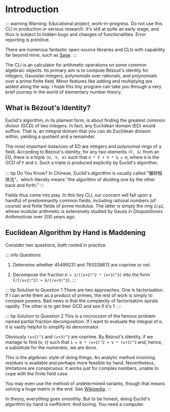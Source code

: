 # Introduction

::: warning Warning: Educational project, work-in-progress.
Do not use this CLI in production or serious research. It's still at quite an early stage, and thus is subject to hidden bugs and changes of functionalities. Error reporting is primitive. 

There are numerous fantastic open-source libraries and CLIs with capability far beyond mine, such as [Sage](https://www.sagemath.org/).
:::

The CLI is an calculator for arithmetic operations on some common algebraic objects. Its primary aim is to compute Bézout's identity for integers, Gaussian integers, polynomials over rationals, and polynomials over a prime finite field. Minor features like adding and multiplying are added along the way. I hope this tiny program can take you through a very brief journey in the world of elementary number theory. 

## What is Bézout's Identity?
Euclid's algorithm, in its plainest form, is about finding the greatest common divisor (GCD) of two integers. In fact, any Euclidean domain (ED) would suffice. That is, an integral domain that you can do Euclidean division within, yielding a quotient and a remainder. 

The most important instances of ED are integers and polynomial rings of a field. According to Bézout's identity, for any two elements `(F, G)` from an ED, there is a triple `(U, V, H)` such that `U * F + V * G = H`, where `H` is the GCD of `F` and `G`. Such a triple is produced explicitly by Euclid's algorithm. 

::: tip Do You Know?
In Chinese, Euclid's algorithm is usually called "辗转相除法"，which literally means "the algorithm of dividing one by the other back and forth."
:::

Fields thus come into play. In this tiny CLI, our concern will fall upon a handful of predominantly common fields, including rational numbers (of course) and finite fields of prime modulus. The latter is simply the ring `Z/pZ`, whose modular arithmetic is extensively studied by Gauss in *Disquisitiones Arithmeticae* over 200 years ago.

## Euclidean Algorithm by Hand is Maddening

Consider two questions, both rooted in practice.

::: info Questions
1. Determine whether 45499231 and 793338813 are coprime or not.

2. Decompose the fraction `H = 1/[(x+2)^2 * (x+3)^3]` into the form `F/[(x+2)^2] + G/[(x+3)^3]`.
:::

::: tip Solution to Question 1
There are two approaches. One is factorisation. If I can write them as a product of primes, the rest of work is simply to compare powers. Bad news is that the complexity of factorisation spirals rapidly. The other is to get their GCD and see if it's 1.
:::

::: tip Solution to Question 2
This is a microcosm of the famous problem named partial fraction decomposition. If I want to evaluate the 
integral of `H`, it is vastly helpful to simplify its denominator. 

Obviously `(x+2)^2` and `(x+3)^3` are coprime. By Bézout's identity, if we manage to find (`U`, `V`) such that `1 = U * (x+2)^2 + V * (x+3)^3` and, hence, a substitute for the numerator, we are done.

This is the algebraic style of doing things. An analytic method involving residues is available and perhaps more feasible by hand. Nevertheless, limitations are conspicuous: it works just for complex numbers, unable to cope with the finite field case. 

You may even use the method of undetermined variants, though that means solving a huge matrix in the end. See [Wikipedia](https://en.wikipedia.org/wiki/Partial_fraction_decomposition).
:::

In theory, everything goes smoothly. But to be honest, doing Euclid's algorithm by hand is inefficient. And 
boring. You need a computer.